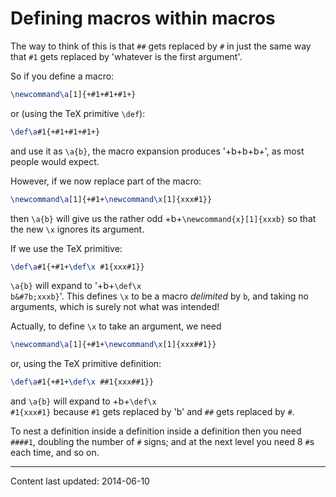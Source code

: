 # Defining macros within macros

The way to think of this is that `##` gets replaced by `#` in just the
same way that `#1` gets replaced by 'whatever is the first argument'.

So if you define a macro:
```latex
\newcommand\a[1]{+#1+#1+#1+}
```
or (using the TeX primitive `\def`):
```latex
\def\a#1{+#1+#1+#1+}
```
and use it as `\a{b}`,
the macro expansion produces '+b+b+b+',
as most people would expect.

However, if we now replace part of the macro:
```latex
\newcommand\a[1]{+#1+\newcommand\x[1]{xxx#1}}
```
then `\a{b}` will give us the rather odd
  +b+`\newcommand{x}[1]{xxxb}`
so that the new `\x` ignores its argument.

If we use the TeX primitive: 
```latex
\def\a#1{+#1+\def\x #1{xxx#1}}
```
`\a{b}` will expand to '+b+<code class="verb">&#x5c;def&#x5c;x b&#7b;xxxb&#x7d;</code>'.  This
defines `\x` to be a macro _delimited_ by `b`, and taking no
arguments, which is surely not what was intended!

Actually, to define `\x` to take an argument, we need
```latex
\newcommand\a[1]{+#1+\newcommand\x[1]{xxx##1}}
```
or, using the TeX primitive definition:
```latex
\def\a#1{+#1+\def\x ##1{xxx##1}}
```
and `\a{b}` will expand to 
  +b+<code class="verb">&#x5c;def&#x5c;x #1{xxx#1&#x7d;</code>
because `#1` gets replaced by 'b'
and `##` gets replaced by `#`.

To nest a definition inside a definition inside a definition then you
need `####1`, doubling the number of `#` signs; and at the next level
you need 8&nbsp;`#`s each time, and so on.


----

Content last updated: 2014-06-10
